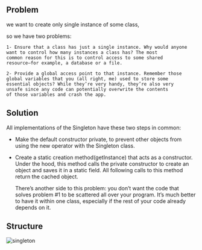 ## Problem
we want to create only single instance of some class,

so we have two problems:
    
    1- Ensure that a class has just a single instance. Why would anyone
    want to control how many instances a class has? The most
    common reason for this is to control access to some shared
    resource—for example, a database or a file.

    2- Provide a global access point to that instance. Remember those
    global variables that you (all right, me) used to store some
    essential objects? While they’re very handy, they’re also very
    unsafe since any code can potentially overwrite the contents
    of those variables and crash the app.

## Solution
All implementations of the Singleton have these two steps in
common:
* Make the default constructor private, to prevent other objects
from using the new operator with the Singleton class.
* Create a static creation method(getInstance) that acts as a constructor.
Under the hood, this method calls the private constructor to
create an object and saves it in a static field. All following calls
to this method return the cached object.

    There’s another side to this problem: you don’t want the code
    that solves problem #1 to be scattered all over your program.
    It’s much better to have it within one class, especially if the
    rest of your code already depends on it.

## Structure
![singleton](https://github.com/user-attachments/assets/821f54e9-91e3-44f1-a910-4a329da6315c)